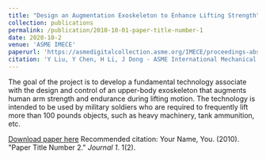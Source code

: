 ```yaml
---
title: "Design an Augmentation Exoskeleton to Enhance Lifting Strength"
collection: publications
permalink: /publication/2010-10-01-paper-title-number-1
date: 2020-10-2
venue: 'ASME IMECE'
paperurl: 'https://asmedigitalcollection.asme.org/IMECE/proceedings-abstract/IMECE2020/V006T06A022/1099136'
citation: 'Y Liu, Y Chen, H Li, J Dong - ASME International Mechanical Engineering Congress …, 2020'
---
```

The goal of the project is to develop a fundamental technology associate with the design and control of an upper-body exoskeleton that augments human arm strength and endurance during lifting motion. The technology is intended to be used by military soldiers who are required to frequently lift more than 100 pounds objects, such as heavy machinery, tank ammunition, etc. 

[Download paper here](http://academicpages.github.io/files/IMECE2020-Exoskeleton.pdf)
Recommended citation: Your Name, You. (2010). "Paper Title Number 2." <i>Journal 1</i>. 1(2).
